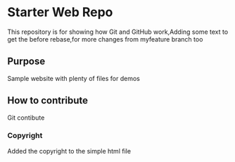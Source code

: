 # Starter Web Repo

This repository is for showing how Git and GitHub work,Adding some text to get the before rebase,for more changes from myfeature branch too

## Purpose



Sample website with plenty of files for demos 

## How to contribute

Git contibute
### Copyright

Added the copyright to the simple html file

